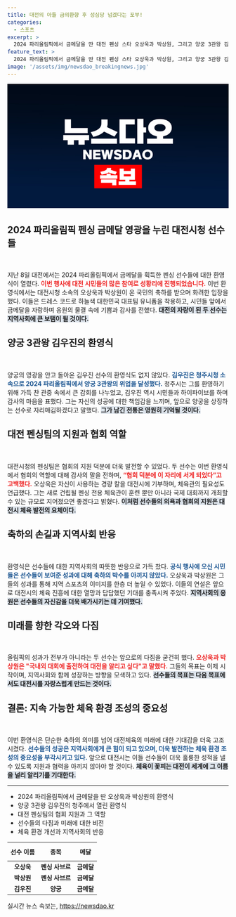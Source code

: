 ```yaml
---
title: 대전의 아들 금의환향 후 성심당 넘겠다는 포부!
categories:
  - 스포츠
excerpt: >
  2024 파리올림픽에서 금메달을 딴 대전 펜싱 스타 오상욱과 박상원, 그리고 양궁 3관왕 김우진의 귀국 환영식이 열렸다. 이들은 고향에 대한 애정과 협회 지원에 감사하며 국제대회 체육관 건립을 요청했다.
feature_text: >
  2024 파리올림픽에서 금메달을 딴 대전 펜싱 스타 오상욱과 박상원, 그리고 양궁 3관왕 김우진의 귀국 환영식이 열렸다. 이들은 고향에 대한 애정과 협회 지원에 감사하며 국제대회 체육관 건립을 요청했다.
image: '/assets/img/newsdao_breakingnews.jpg'
---
```


<p><img src="/assets/img/newsdao_breakingnews.jpg" alt="ranknews 속보" /></p>

<h2 data-ke-size="size26">2024 파리올림픽 펜싱 금메달 영광을 누린 대전시청 선수들</h2>

<p data-ke-size="size16">&nbsp;</p>

<p>지난 8일 대전에서는 2024 파리올림픽에서 금메달을 획득한 펜싱 선수들에 대한 환영식이 열렸다. <b><span style="color: #ee2323;">이번 행사에 대전 시민들의 많은 참여로 성황리에 진행되었습니다.</span></b> 이번 환영식에서는 대전시청 소속의 오상욱과 박상원이 온 국민의 축하를 받으며 화려한 입장을 했다. 이들은 드레스 코드로 하늘색 대한민국 대표팀 유니폼을 착용하고, 시민들 앞에서 금메달을 자랑하며 응원의 물결 속에 기쁨과 감사를 전했다. <b><span style="background-color: #21538527;">대전의 자랑이 된 두 선수는 지역사회에 큰 보탬이 될 것이다.</span></b> </p>

<h2 data-ke-size="size26">양궁 3관왕 김우진의 환영식</h2>

<p data-ke-size="size16">&nbsp;</p>

<p>양궁의 영광을 안고 돌아온 김우진 선수의 환영식도 없지 않았다. <b><span style="color: #1a5490;">김우진은 청주시청 소속으로 2024 파리올림픽에서 양궁 3관왕의 위업을 달성했다.</span></b> 청주시는 그를 환영하기 위해 가득 찬 관중 속에서 큰 감회를 나누었고, 김우진 역시 시민들과 하이파이브를 하며 감사의 마음을 표했다. 그는 자신의 성공에 대한 책임감을 느끼며, 앞으로 양궁을 상징하는 선수로 자리매김하겠다고 말했다. <b><span style="background-color: #21538527;">그가 남긴 전통은 영원히 기억될 것이다.</span></b> </p>

<h2 data-ke-size="size26">대전 펜싱팀의 지원과 협회 역할</h2>

<p data-ke-size="size16">&nbsp;</p>

<p>대전시청의 펜싱팀은 협회의 지원 덕분에 더욱 발전할 수 있었다. 두 선수는 이번 환영식에서 협회의 역할에 대해 감사의 말을 전하며, <b><span style="color: #ee2323;">“협회 덕분에 이 자리에 서게 되었다”고 고백했다.</span></b> 오상욱은 자신이 사용하는 경량 칼을 대전시에 기부하며, 체육관의 필요성도 언급했다. 그는 새로 건립될 펜싱 전용 체육관이 훈련 뿐만 아니라 국제 대회까지 개최할 수 있는 규모로 지어졌으면 좋겠다고 밝혔다. <b><span style="background-color: #21538527;">이처럼 선수들의 의욕과 협회의 지원은 대전시 체육 발전의 요체이다.</span></b> </p>

<h2 data-ke-size="size26">축하의 손길과 지역사회 반응</h2>

<p data-ke-size="size16">&nbsp;</p>

<p>환영식은 선수들에 대한 지역사회의 따뜻한 반응으로 가득 찼다. <b><span style="color: #1a5490;">공식 행사에 오신 시민들은 선수들이 보여준 성과에 대해 축하의 박수를 아끼지 않았다.</span></b> 오상욱과 박상원은 그들의 성과를 통해 지역 스포츠의 이미지를 한층 더 높일 수 있었다. 이들의 연설은 앞으로 대전시의 체육 진흥에 대한 열망과 답답했던 기대를 충족시켜 주었다. <b><span style="background-color: #21538527;">지역사회의 응원은 선수들의 자신감을 더욱 배가시키는 데 기여했다.</span></b> </p>

<h2 data-ke-size="size26">미래를 향한 각오와 다짐</h2>

<p data-ke-size="size16">&nbsp;</p>

<p>올림픽의 성과가 전부가 아니라는 두 선수는 앞으로의 다짐을 굳건히 했다. <b><span style="color: #ee2323;">오상욱과 박상원은 "국내외 대회에 출전하여 대전을 알리고 싶다"고 말했다.</span></b> 그들의 목표는 이제 시작이며, 지역사회와 함께 성장하는 방향을 모색하고 있다. <b><span style="background-color: #21538527;">선수들의 목표는 다음 목표에서도 대전시를 자랑스럽게 만드는 것이다.</span></b> </p>

<h2 data-ke-size="size26">결론: 지속 가능한 체육 환경 조성의 중요성</h2>

<p data-ke-size="size16">&nbsp;</p>

<p>이번 환영식은 단순한 축하의 의미를 넘어 대전체육의 미래에 대한 기대감을 더욱 고조시켰다. <b><span style="color: #1a5490;">선수들의 성공은 지역사회에게 큰 힘이 되고 있으며, 더욱 발전하는 체육 환경 조성의 중요성을 부각시키고 있다.</span></b> 앞으로 대전시는 이들 선수들이 더욱 훌륭한 성적을 낼 수 있도록 지원과 협력을 아끼지 않아야 할 것이다. <b><span style="background-color: #21538527;">체육이 꽃피는 대전이 세계에 그 이름을 널리 알리기를 기대한다.</span></b> </p>

<hr>

<ul>
    <li>2024 파리올림픽에서 금메달을 딴 오상욱과 박상원의 환영식</li>
    <li>양궁 3관왕 김우진의 청주에서 열린 환영식</li>
    <li>대전 펜싱팀의 협회 지원과 그 역할</li>
    <li>선수들의 다짐과 미래에 대한 비전</li>
    <li>체육 환경 개선과 지역사회의 반응</li>
</ul>

<table style="width: 100%; border-collapse: collapse;">
    <thead>
        <tr>
            <th style="text-align: center; height: 35px;"><b>선수 이름</b></th>
            <th style="text-align: center; height: 35px;"><b>종목</b></th>
            <th style="text-align: center; height: 35px;"><b>메달</b></th>
        </tr>
    </thead>
    <tbody>
        <tr>
            <td style="text-align: center; height: 17px;"><b>오상욱</b></td>
            <td style="text-align: center; height: 17px;"><b>펜싱 사브르</b></td>
            <td style="text-align: center; height: 17px;"><b>금메달</b></td>
        </tr>
        <tr>
            <td style="text-align: center; height: 17px;"><b>박상원</b></td>
            <td style="text-align: center; height: 17px;"><b>펜싱 사브르</b></td>
            <td style="text-align: center; height: 17px;"><b>금메달</b></td>
        </tr>
        <tr>
            <td style="text-align: center; height: 17px;"><b>김우진</b></td>
            <td style="text-align: center; height: 17px;"><b>양궁</b></td>
            <td style="text-align: center; height: 17px;"><b>금메달</b></td>
        </tr>
    </tbody>
</table>
실시간 뉴스 속보는, <a href="https://newsdao.kr" rel="dofollow">https://newsdao.kr</a>


